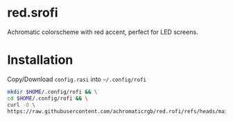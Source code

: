 # red.srofi

Achromatic colorscheme with red accent, perfect for LED screens.

# Installation

Copy/Download `config.rasi` into `~/.config/rofi`

```sh
mkdir $HOME/.config/rofi && \
cd $HOME/.config/rofi && \
curl -O \
https://raw.githubusercontent.com/achromaticrgb/red.rofi/refs/heads/main/config.rasi
```
